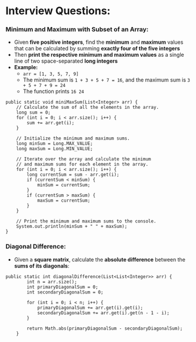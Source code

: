 # Interview Questions:

### Minimum and Maximum with Subset of an Array:
* Given **five positive integers**, find the **minimum** and **maximum** values that can be calculated by summing 
  **exactly four of the five integers**
* Then **print the respective minimum and maximum values** as a single line of two space-separated **long integers**
* **Example:**
  * `arr = [1, 3, 5, 7, 9]`
  * The minimum sum is `1 + 3 + 5 + 7 = 16`, and the maximum sum is `3 + 5 + 7 + 9 = 24`
  * The function prints `16 24`
```
public static void miniMaxSum(List<Integer> arr) {
    // Calculate the sum of all the elements in the array.
    long sum = 0;
    for (int i = 0; i < arr.size(); i++) {
        sum += arr.get(i);
    }

    // Initialize the minimum and maximum sums.
    long minSum = Long.MAX_VALUE;
    long maxSum = Long.MIN_VALUE;

    // Iterate over the array and calculate the minimum 
    // and maximum sums for each element in the array.
    for (int i = 0; i < arr.size(); i++) {
        long currentSum = sum - arr.get(i);
        if (currentSum < minSum) {
            minSum = currentSum;
        }
        if (currentSum > maxSum) {
            maxSum = currentSum;
        }
    }

    // Print the minimum and maximum sums to the console.
    System.out.println(minSum + " " + maxSum);
}
```

### Diagonal Difference:
* Given a **square matrix**, calculate the **absolute difference** between the **sums of its diagonals**:
```
public static int diagonalDifference(List<List<Integer>> arr) {
        int n = arr.size();
        int primaryDiagonalSum = 0;
        int secondaryDiagonalSum = 0;

        for (int i = 0; i < n; i++) {
            primaryDiagonalSum += arr.get(i).get(i);
            secondaryDiagonalSum += arr.get(i).get(n - 1 - i);
        }

        return Math.abs(primaryDiagonalSum - secondaryDiagonalSum);
    }
```